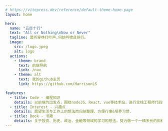 ```yaml
---
# https://vitepress.dev/reference/default-theme-home-page
layout: home

hero:
  name: "五目十行"
  text: "All or Nothing\nNow or Never"
  tagline: 莫听穿林打叶声,何妨吟啸且徐行。
  image:
    src: /logo.jpeg
    alt: logo
  actions:
    - theme: brand
      text: 前端导航
      link: /nav
    - theme: alt
      text: 我的github主页
      link: https://github.com/HarrisonLS

features:
  - title: Code - 编程知识
    details: 以前端为出发点，围绕nodeJS、React、vue等技术站，进行全栈工程师代码知识点的记录.
  - title: Interest - 兴趣点
    details: 展望生活与工作上的想法而归纳整理，方便行事&培养习惯.
  - title: Book - 书籍
    details: 关于投资、历史、政治、金融等领域的学习和想法，努力做一个一精多长的斜杠青年.
---
```


